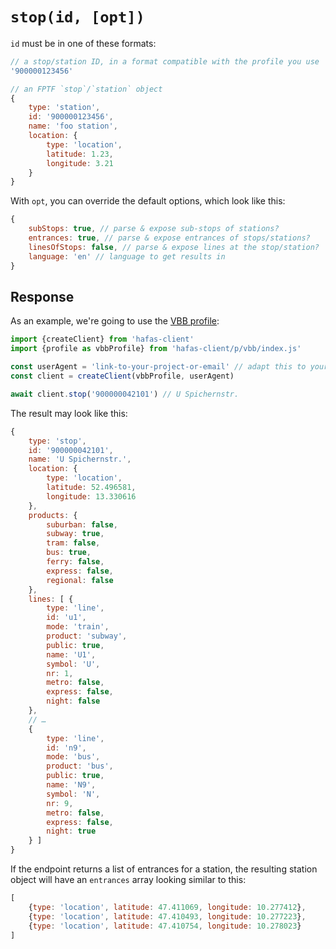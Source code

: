 # `stop(id, [opt])`

`id` must be in one of these formats:

```js
// a stop/station ID, in a format compatible with the profile you use
'900000123456'

// an FPTF `stop`/`station` object
{
	type: 'station',
	id: '900000123456',
	name: 'foo station',
	location: {
		type: 'location',
		latitude: 1.23,
		longitude: 3.21
	}
}
```

With `opt`, you can override the default options, which look like this:

```js
{
	subStops: true, // parse & expose sub-stops of stations?
	entrances: true, // parse & expose entrances of stops/stations?
	linesOfStops: false, // parse & expose lines at the stop/station?
	language: 'en' // language to get results in
}
```

## Response

As an example, we're going to use the [VBB profile](../p/vbb):

```js
import {createClient} from 'hafas-client'
import {profile as vbbProfile} from 'hafas-client/p/vbb/index.js'

const userAgent = 'link-to-your-project-or-email' // adapt this to your project!
const client = createClient(vbbProfile, userAgent)

await client.stop('900000042101') // U Spichernstr.
```

The result may look like this:

```js
{
	type: 'stop',
	id: '900000042101',
	name: 'U Spichernstr.',
	location: {
		type: 'location',
		latitude: 52.496581,
		longitude: 13.330616
	},
	products: {
		suburban: false,
		subway: true,
		tram: false,
		bus: true,
		ferry: false,
		express: false,
		regional: false
	},
	lines: [ {
		type: 'line',
		id: 'u1',
		mode: 'train',
		product: 'subway',
		public: true,
		name: 'U1',
		symbol: 'U',
		nr: 1,
		metro: false,
		express: false,
		night: false
	},
	// …
	{
		type: 'line',
		id: 'n9',
		mode: 'bus',
		product: 'bus',
		public: true,
		name: 'N9',
		symbol: 'N',
		nr: 9,
		metro: false,
		express: false,
		night: true
	} ]
}
```

If the endpoint returns a list of entrances for a station, the resulting station object will have an `entrances` array looking similar to this:

```js
[
	{type: 'location', latitude: 47.411069, longitude: 10.277412},
	{type: 'location', latitude: 47.410493, longitude: 10.277223},
	{type: 'location', latitude: 47.410754, longitude: 10.278023}
]
```

